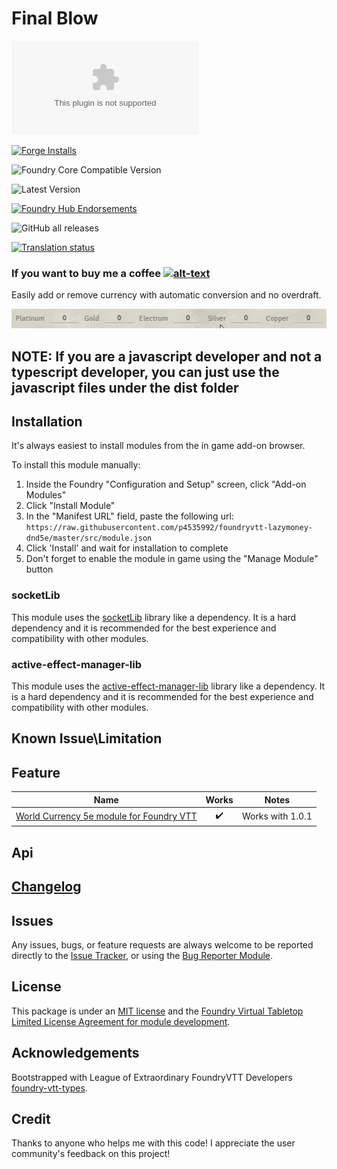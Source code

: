# Final Blow

![Latest Release Download Count](https://img.shields.io/github/downloads/p4535992/foundryvtt-lazymoney-dnd5e/latest/module.zip?color=2b82fc&label=DOWNLOADS&style=for-the-badge)

[![Forge Installs](https://img.shields.io/badge/dynamic/json?label=Forge%20Installs&query=package.installs&suffix=%25&url=https%3A%2F%2Fforge-vtt.com%2Fapi%2Fbazaar%2Fpackage%2Ffinal-blow&colorB=006400&style=for-the-badge)](https://forge-vtt.com/bazaar#package=final-blow)

![Foundry Core Compatible Version](https://img.shields.io/badge/dynamic/json.svg?url=https%3A%2F%2Fraw.githubusercontent.com%2Fp4535992%2Ffoundryvtt-lazymoney-dnd5e%2Fmaster%2Fsrc%2Fmodule.json&label=Foundry%20Version&query=$.compatibility.verified&colorB=orange&style=for-the-badge)

![Latest Version](https://img.shields.io/badge/dynamic/json.svg?url=https%3A%2F%2Fraw.githubusercontent.com%2Fp4535992%2Ffoundryvtt-lazymoney-dnd5e%2Fmaster%2Fsrc%2Fmodule.json&label=Latest%20Release&prefix=v&query=$.version&colorB=red&style=for-the-badge)

[![Foundry Hub Endorsements](https://img.shields.io/endpoint?logoColor=white&url=https%3A%2F%2Fwww.foundryvtt-hub.com%2Fwp-json%2Fhubapi%2Fv1%2Fpackage%2Ffinal-blow%2Fshield%2Fendorsements&style=for-the-badge)](https://www.foundryvtt-hub.com/package/final-blow/)

![GitHub all releases](https://img.shields.io/github/downloads/p4535992/foundryvtt-lazymoney-dnd5e/total?style=for-the-badge)

[![Translation status](https://weblate.foundryvtt-hub.com/widgets/final-blow/-/287x66-black.png)](https://weblate.foundryvtt-hub.com/engage/final-blow/)

### If you want to buy me a coffee [![alt-text](https://img.shields.io/badge/-Patreon-%23ff424d?style=for-the-badge)](https://www.patreon.com/p4535992)

Easily add or remove currency with automatic conversion and no overdraft.

![img](wiki/IUml0iX.gif)

## NOTE: If you are a javascript developer and not a typescript developer, you can just use the javascript files under the dist folder


## Installation

It's always easiest to install modules from the in game add-on browser.

To install this module manually:
1.  Inside the Foundry "Configuration and Setup" screen, click "Add-on Modules"
2.  Click "Install Module"
3.  In the "Manifest URL" field, paste the following url:
`https://raw.githubusercontent.com/p4535992/foundryvtt-lazymoney-dnd5e/master/src/module.json`
4.  Click 'Install' and wait for installation to complete
5.  Don't forget to enable the module in game using the "Manage Module" button

### socketLib

This module uses the [socketLib](https://github.com/manuelVo/foundryvtt-socketlib) library like a dependency. It is a hard dependency and it is recommended for the best experience and compatibility with other modules.

### active-effect-manager-lib

This module uses the [active-effect-manager-lib](https://github.com/p4535992/foundryvtt-active-effect-manager-lib) library like a dependency. It is a hard dependency and it is recommended for the best experience and compatibility with other modules.

## Known Issue\Limitation

## Feature

| **Name** | Works | Notes |
| -------- | :---: | ----- |
| [World Currency 5e module for Foundry VTT](https://github.com/cstby/foundryvtt-world-currency-5e) | :heavy_check_mark: | Works with 1.0.1 |


## Api


## [Changelog](./CHANGELOG.md)

## Issues

Any issues, bugs, or feature requests are always welcome to be reported directly to the [Issue Tracker](https://github.com/p4535992/foundryvtt-lazymoney-dnd5e/issues ), or using the [Bug Reporter Module](https://foundryvtt.com/packages/bug-reporter/).

## License

This package is under an [MIT license](LICENSE) and the [Foundry Virtual Tabletop Limited License Agreement for module development](https://foundryvtt.com/article/license/).

## Acknowledgements

Bootstrapped with League of Extraordinary FoundryVTT Developers  [foundry-vtt-types](https://github.com/League-of-Foundry-Developers/foundry-vtt-types).

## Credit

Thanks to anyone who helps me with this code! I appreciate the user community's feedback on this project!
